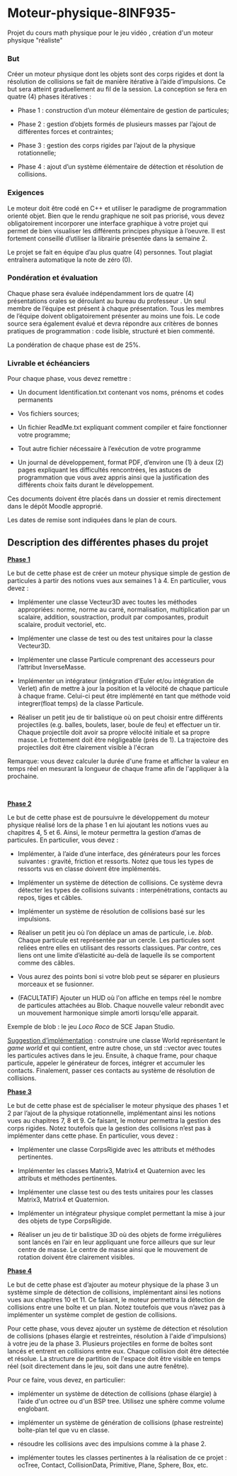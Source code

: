 # Moteur-physique-8INF935-
Projet du cours math physique pour le jeu vidéo , création d'un moteur physique "réaliste"
<h3>But</h3>
<p>Créer un moteur physique dont les objets sont des corps rigides
et dont la résolution de collisions se fait de manière itérative à
l’aide d’impulsions. Ce but sera atteint graduellement au fil de
la session. La conception se fera en quatre (4) phases itératives : 
</p>
<ul id="yui_3_17_2_1_1724957392104_387">
	<li>
<p>Phase 1&nbsp;: construction d’un moteur élémentaire de
	gestion de particules;</p>
	</li><li>
<p>Phase 2&nbsp;: gestion d’objets formés de plusieurs
	masses par l’ajout de différentes forces et contraintes;</p>
	</li><li>
<p>Phase 3&nbsp;: gestion des corps rigides par l’ajout de
	la physique rotationnelle;</p>
	</li><li>
<p>Phase 4&nbsp;: ajout d’un système élémentaire de détection et résolution de collisions.</p>
</li></ul>
<h3>Exigences</h3>
<p>Le moteur doit être codé en C++ et utiliser le paradigme de programmation orienté objet. Bien que le rendu graphique ne soit pas priorisé, vous devez obligatoirement incorporer une interface graphique à votre projet qui permet de bien visualiser les différents principes physique à l’oeuvre. Il est fortement conseillé d’utiliser la librairie présentée dans la semaine 2.</p><p>Le projet se fait en équipe d’au plus quatre (4) personnes. Tout plagiat entraînera automatique la note de zéro (0).</p>
<h3>Pondération et évaluation</h3>
<p>Chaque phase sera évaluée indépendamment lors de quatre (4) présentations orales se déroulant au bureau du professeur . Un seul membre de l’équipe est présent à chaque présentation. Tous les membres de l’équipe doivent obligatoirement présenter au moins une fois. Le code source sera également évalué et devra répondre aux critères de bonnes pratiques de programmation : code lisible, structuré et bien commenté.</p>
<p>La pondération de chaque phase est de 25%.</p>
<h3>Livrable et échéanciers</h3>
<p>Pour chaque phase, vous devez remettre&nbsp;:</p>
<ul>
	<li>
<p>Un document Identification.txt contenant vos noms, prénoms
	et codes permanents</p>
	</li><li>
<p>Vos fichiers sources;</p>
	</li><li>
<p>Un fichier ReadMe.txt expliquant comment compiler et faire
	fonctionner votre programme;</p>
	</li><li>
<p>Tout autre fichier nécessaire à l’exécution de votre
	programme</p>
	</li><li>
<p>Un journal de développement, format PDF, d’environ une
	(1) à deux (2) pages expliquant les difficultés rencontrées, les
	astuces de programmation que vous avez appris ainsi que la
	justification des différents choix faits durant le développement.</p>
</li></ul>
<p>Ces documents doivent être placés dans un dossier et remis directement dans le dépôt Moodle approprié.</p>
<p>Les dates de remise sont indiquées dans le plan de cours.</p>
<h2 style="text-align: left;">Description des différentes phases
du projet</h2>
<p><span><span><span style=""><u><strong>
Phase
1</strong></u></span></span></span></p>
<p>Le but de cette phase est de créer un moteur physique simple de
gestion de particules à partir des notions vues aux semaines 1 à 4.
En particulier, vous devez&nbsp;:</p>
<ul>
	<li>
<p>Implémenter une classe Vecteur3D
	avec toutes les méthodes appropriées: norme, norme au carré, normalisation, multiplication par un scalaire, addition, soustraction, produit par composantes, produit scalaire, produit vectoriel, etc.</p>
	</li><li><p>Implémenter une classe de test ou des test unitaires pour la classe Vecteur3D.</p></li><li>
<p>Implémenter une classe Particule
	comprenant des accesseurs pour l’attribut InverseMasse.
		</p>
	</li><li>
<p>Implémenter un intégrateur (intégration d'Euler et/ou intégration de Verlet) afin de mettre à jour la
	position et la vélocité de chaque particule à chaque frame.
	Celui-ci peut être implémenté en tant que méthode void
	integrer(float temps) de la classe Particule.</p>
	</li><li>
<p>Réaliser un petit jeu de tir balistique où on peut
	choisir entre différents projectiles (e.g. balles, boulets, laser,
	boule de feu) et effectuer un tir. Chaque projectile doit avoir sa
	propre vélocité initiale et sa propre masse. Le frottement doit
	être négligeable (près de 1). La trajectoire des projectiles doit être clairement visible à l'écran</p>
</li></ul>Remarque: vous devez calculer la durée d'une frame et afficher la valeur en temps réel en mesurant la longueur de chaque frame afin de l'appliquer à la prochaine.<p><br></p><p>
</p><p><strong><u>
Phase
2</u></strong></p>
<p>Le but de cette phase est de poursuivre le développement du
moteur physique réalisé lors de la phase 1 en lui ajoutant les
notions vues au chapitres 4, 5 et 6. Ainsi, le moteur permettra la
gestion d’amas de particules. En particulier, vous devez&nbsp;:</p>
<ul>
	<li>
<p>Implémenter, à l’aide  d’une interface, des
	générateurs pour les forces suivantes&nbsp;: gravité, friction et
	ressorts. Notez que tous les types de ressorts vus en classe doivent
	être implémentés.</p>
	</li><li>
<p>Implémenter un système de détection de collisions. Ce
	système devra détecter les types de collisions suivants&nbsp;:
	interpénétrations, contacts au repos, tiges et câbles.<em> </em>
	</p>
	</li><li>
<p>Implémenter un système de résolution de collisions basé
	sur les impulsions.</p>
	</li><li>
<p>Réaliser un petit jeu où l’on déplace un amas de
	particule, i.e. <em>blob</em>. Chaque
	particule est représentée par un cercle. Les particules sont
	reliées entre elles en utilisant des ressorts classiques. Par
	contre, ces liens ont une limite d’élasticité au-delà de
	laquelle ils se comportent comme des câbles.</p>
	</li><li>
<p>Vous
	aurez des points boni si votre blob peut se séparer en plusieurs
	morceaux et se fusionner.</p>
</li><li><p>(FACULTATIF) Ajouter un HUD où l'on affiche en temps réel le nombre de particules attachées au Blob. Chaque nouvelle valeur rebondit avec un mouvement harmonique simple amorti lorsqu'elle apparait.</p></li></ul>
<p>Exemple de blob : le jeu <em>Loco
Roco</em> de SCE Japan Studio.</p>

<p></p>
<p><u>Suggestion d’implémentation</u>&nbsp;: construire une classe
World
représentant le <em>game
world</em> et qui
contient, entre autre chose, un std&nbsp;::vector
avec toutes les particules actives dans le jeu. Ensuite, à chaque
frame, pour chaque particule, appeler le générateur de forces,
intégrer et accumuler les contacts. Finalement, passer ces contacts
au système de résolution de collisions.</p>
<p><strong><u>Phase
3</u></strong><br></p>
<p>Le but de cette phase est de
spécialiser le moteur
physique des phases 1 et 2 par l’ajout de la physique
rotationnelle, implémentant ainsi
les
notions vues au chapitres 7, 8 et 9.
Ce faisant,
le moteur permettra la gestion des
corps rigides. Notez
toutefois que la gestion des collisions n’est pas à implémenter
dans cette phase. En
particulier, vous devez&nbsp;:</p>
<ul>
	<li>
<p>Implémenter
	une classe CorpsRigide
	avec les attributs et méthodes pertinentes.</p>
	</li><li>
<p>Implémenter les
	classes Matrix3,
	Matrix4
	et Quaternion
	avec les attributs et méthodes pertinentes.</p>
	</li><li><p>Implémenter une classe test ou des tests unitaires pour les classes Matrix3, Matrix4 et Quaternion.</p></li><li>
<p>Implémenter un
	intégrateur physique complet permettant la mise à jour des objets
	de type CorpsRigide.</p>
	</li><li>
<p>Réaliser un jeu de tir balistique 3D où des objets de forme irrégulières sont lancés en l’air en leur appliquant une force ailleurs que sur leur centre de masse. Le centre de masse
		ainsi que le mouvement de rotation doivent être clairement
		visibles.</p></li></ul>
<p><strong><u>
Phase
4</u></strong></p>
<p>Le but de cette phase est
d’ajouter au moteur
physique de la phase 3 un système simple de détection de
collisions, implémentant ainsi les notions vues aux chapitres 10 et
11. Ce faisant, le moteur permettra la détection de collisions entre
une boîte et un plan. Notez toutefois que vous n’avez pas à
implémenter un système complet de gestion de collisions.</p><p>Pour cette phase, vous devez ajouter un système de détection et résolution de collisions (phases élargie et restreintes, résolution à l'aide d'impulsions) à votre jeu de la phase 3. Plusieurs projectiles en forme de boîtes sont lancés et entrent en collisions entre eux. Chaque collision doit être détectée et résolue. La structure de partition de l'espace doit être visible en temps réel (soit directement dans le jeu, soit dans une autre fenêtre).</p>
<p>Pour ce faire,
vous devez,&nbsp;en
particulier:</p>
<ul>
	<li>
<p>implémenter un
	système de détection de collisions (phase élargie) à l’aide d'un octree ou d'un BSP tree. Utilisez une sphère comme volume englobant.</p>
	</li><li>
<p>implémenter un
	système de génération de collisions (phase restreinte) boîte-plan
	tel que vu en classe.</p>
	</li><li><p>résoudre les collisions avec des impulsions comme à la phase 2.</p></li><li>
<p>implémenter toutes
	les classes pertinentes à la réalisation de ce projet&nbsp;:
	ocTree,
	Contact,
	CollisionData,
	Primitive,
	Plane,
	Sphere,
	Box,
	etc.</p>
</li></ul><br><p></p><p></p><p></p></div></div></div>
                        
                        
